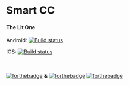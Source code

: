 # Smart CC
#### The Lit One </br>

Android: [![Build status](https://build.appcenter.ms/v0.1/apps/1cdcc028-52f3-47ba-b6b6-b903d59cd7ec/branches/master/badge)](https://appcenter.ms)

IOS: [![Build status](https://build.appcenter.ms/v0.1/apps/986dad84-8972-4473-8872-dd715621dcc6/branches/master/badge)](https://appcenter.ms)

</br></br>
[![forthebadge](https://forthebadge.com/images/badges/made-with-c-sharp.svg)](https://forthebadge.com) **&** 
[![forthebadge](https://forthebadge.com/images/badges/built-with-love.svg)](https://forthebadge.com)
[![forthebadge](https://forthebadge.com/images/badges/for-you.svg)](https://forthebadge.com)
